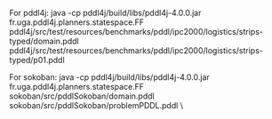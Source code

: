 For pddl4j:
java -cp pddl4j/build/libs/pddl4j-4.0.0.jar fr.uga.pddl4j.planners.statespace.FF \
   pddl4j/src/test/resources/benchmarks/pddl/ipc2000/logistics/strips-typed/domain.pddl \
   pddl4j/src/test/resources/benchmarks/pddl/ipc2000/logistics/strips-typed/p01.pddl

For sokoban:
java -cp pddl4j/build/libs/pddl4j-4.0.0.jar fr.uga.pddl4j.planners.statespace.FF \
   sokoban/src/pddlSokoban/domain.pddl \
   sokoban/src/pddlSokoban/problemPDDL.pddl \